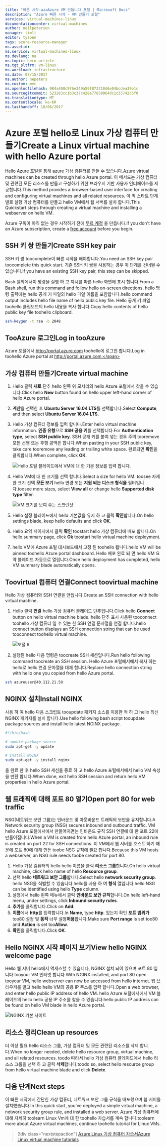 ```yaml
---
title: "빠른 시작-aaaAzure VM 만듭니다 포털 | Microsoft Docs"
description: "Azure 빠른 시작 - VM 만들기 포털"
services: virtual-machines-linux
documentationcenter: virtual-machines
author: neilpeterson
manager: timlt
editor: tysonn
tags: azure-resource-manager
ms.assetid: 
ms.service: virtual-machines-linux
ms.devlang: na
ms.topic: hero-article
ms.tgt_pltfrm: vm-linux
ms.workload: infrastructure
ms.date: 07/15/2017
ms.author: nepeters
ms.custom: mvc
ms.openlocfilehash: 984a400c976e349a59f873210d6e04bcdea39e1c
ms.sourcegitcommit: 523283cc1b3c37c428e77850964dc1c33742c5f0
ms.translationtype: MT
ms.contentlocale: ko-KR
ms.lasthandoff: 10/06/2017
---
```

# <a name="create-a-linux-virtual-machine-with-hello-azure-portal"></a><span data-ttu-id="61289-103">Azure 포털 hello로 Linux 가상 컴퓨터 만들기</span><span class="sxs-lookup"><span data-stu-id="61289-103">Create a Linux virtual machine with hello Azure portal</span></span>

<span data-ttu-id="61289-104">Hello Azure 포털을 통해 azure 가상 컴퓨터를 만들 수 있습니다.</span><span class="sxs-lookup"><span data-stu-id="61289-104">Azure virtual machines can be created through hello Azure portal.</span></span> <span data-ttu-id="61289-105">이 메서드는 가상 컴퓨터 및 관련된 모든 리소스를 만들고 구성하기 위한 브라우저 기반 사용자 인터페이스를 제공합니다.</span><span class="sxs-lookup"><span data-stu-id="61289-105">This method provides a browser-based user interface for creating and configuring virtual machines and all related resources.</span></span> <span data-ttu-id="61289-106">이 퀵 스타트 단계별로 실행 가상 컴퓨터를 만들고 hello VM에서 웹 서버를 설치 합니다.</span><span class="sxs-lookup"><span data-stu-id="61289-106">This Quickstart steps through creating a virtual machine and installing a webserver on hello VM.</span></span>

<span data-ttu-id="61289-107">Azure 구독이 아직 없는 경우 시작하기 전에 [무료 계정](https://azure.microsoft.com/free/?WT.mc_id=A261C142F) 을 만듭니다.</span><span class="sxs-lookup"><span data-stu-id="61289-107">If you don't have an Azure subscription, create a [free account](https://azure.microsoft.com/free/?WT.mc_id=A261C142F) before you begin.</span></span>

## <a name="create-ssh-key-pair"></a><span data-ttu-id="61289-108">SSH 키 쌍 만들기</span><span class="sxs-lookup"><span data-stu-id="61289-108">Create SSH key pair</span></span>

<span data-ttu-id="61289-109">SSH 키 쌍 toocomplete이 빠른 시작을 해야합니다.</span><span class="sxs-lookup"><span data-stu-id="61289-109">You need an SSH key pair toocomplete this quick start.</span></span> <span data-ttu-id="61289-110">기존 SSH 키 쌍을 사용하는 경우 이 단계를 건너뛸 수 있습니다.</span><span class="sxs-lookup"><span data-stu-id="61289-110">If you have an existing SSH key pair, this step can be skipped.</span></span>

<span data-ttu-id="61289-111">Bash 셸의에서이 명령을 실행 하 고 지시를 따른 hello 화면에 표시 합니다.</span><span class="sxs-lookup"><span data-stu-id="61289-111">From a Bash shell, run this command and follow hello on-screen directions.</span></span> <span data-ttu-id="61289-112">hello 명령 출력에는 hello 공개 키 파일의 hello 파일 이름을 포함합니다.</span><span class="sxs-lookup"><span data-stu-id="61289-112">hello command output includes hello file name of hello public key file.</span></span> <span data-ttu-id="61289-113">Hello 공개 키 파일 toohello 클립보드의 hello 내용을 복사 합니다.</span><span class="sxs-lookup"><span data-stu-id="61289-113">Copy hello contents of hello public key file toohello clipboard.</span></span>

```bash
ssh-keygen -t rsa -b 2048
```

## <a name="log-in-tooazure"></a><span data-ttu-id="61289-114">TooAzure 로그인</span><span class="sxs-lookup"><span data-stu-id="61289-114">Log in tooAzure</span></span> 

<span data-ttu-id="61289-115">Azure 포털에서 http://portal.azure.com toohello에 로그인 합니다.</span><span class="sxs-lookup"><span data-stu-id="61289-115">Log in toohello Azure portal at http://portal.azure.com.</span></span>

## <a name="create-virtual-machine"></a><span data-ttu-id="61289-116">가상 컴퓨터 만들기</span><span class="sxs-lookup"><span data-stu-id="61289-116">Create virtual machine</span></span>

1. <span data-ttu-id="61289-117">Hello 클릭 **새로** 단추 hello 왼쪽 위 모서리의 hello Azure 포털에서 찾을 수 있습니다.</span><span class="sxs-lookup"><span data-stu-id="61289-117">Click hello **New** button found on hello upper left-hand corner of hello Azure portal.</span></span>

2. <span data-ttu-id="61289-118">**계산**을 선택한 후 **Ubuntu Server 16.04 LTS**를 선택합니다.</span><span class="sxs-lookup"><span data-stu-id="61289-118">Select **Compute**, and then select **Ubuntu Server 16.04 LTS**.</span></span> 

3. <span data-ttu-id="61289-119">Hello 가상 컴퓨터 정보를 입력 합니다.</span><span class="sxs-lookup"><span data-stu-id="61289-119">Enter hello virtual machine information.</span></span> <span data-ttu-id="61289-120">**인증 유형**으로 **SSH 공용 키**를 선택합니다.</span><span class="sxs-lookup"><span data-stu-id="61289-120">For **Authentication type**, select **SSH public key**.</span></span> <span data-ttu-id="61289-121">SSH 공개 키를 붙여 넣는 경우 주의 tooremove 모든 선행 또는 후행 공백은 합니다.</span><span class="sxs-lookup"><span data-stu-id="61289-121">When pasting in your SSH public key, take care tooremove any leading or trailing white space.</span></span> <span data-ttu-id="61289-122">완료되면 **확인**을 클릭합니다.</span><span class="sxs-lookup"><span data-stu-id="61289-122">When complete, click **OK**.</span></span>

    ![Hello 포털 블레이드에서 VM에 대 한 기본 정보를 입력 합니다.](./media/quick-create-portal/create-vm-portal-basic-blade.png)

4. <span data-ttu-id="61289-124">Hello VM에 대 한 크기를 선택 합니다.</span><span class="sxs-lookup"><span data-stu-id="61289-124">Select a size for hello VM.</span></span> <span data-ttu-id="61289-125">toosee 자세한 크기 선택 **모든 보기** hello 변경 또는 **지원 되는 디스크 형식을** 필터입니다.</span><span class="sxs-lookup"><span data-stu-id="61289-125">toosee more sizes, select **View all** or change hello **Supported disk type** filter.</span></span> 

    ![VM 크기를 보여 주는 스크린샷](./media/quick-create-portal/create-linux-vm-portal-sizes.png)  

5. <span data-ttu-id="61289-127">Hello 설정 블레이드에서 hello 기본값을 유지 하 고 클릭 **확인**합니다.</span><span class="sxs-lookup"><span data-stu-id="61289-127">On hello settings blade, keep hello defaults and click **OK**.</span></span>

6. <span data-ttu-id="61289-128">Hello 요약 페이지에서 클릭 **확인** toostart hello 가상 컴퓨터에 배포 합니다.</span><span class="sxs-lookup"><span data-stu-id="61289-128">On hello summary page, click **Ok** toostart hello virtual machine deployment.</span></span>

7. <span data-ttu-id="61289-129">hello VM에 Azure 포털 대시보드에서 고정 된 toohello 됩니다.</span><span class="sxs-lookup"><span data-stu-id="61289-129">hello VM will be pinned toohello Azure portal dashboard.</span></span> <span data-ttu-id="61289-130">Hello 배포 완료 되 면 hello VM 요약 블레이드 자동으로 열립니다.</span><span class="sxs-lookup"><span data-stu-id="61289-130">Once hello deployment has completed, hello VM summary blade automatically opens.</span></span>


## <a name="connect-toovirtual-machine"></a><span data-ttu-id="61289-131">Toovirtual 컴퓨터 연결</span><span class="sxs-lookup"><span data-stu-id="61289-131">Connect toovirtual machine</span></span>

<span data-ttu-id="61289-132">Hello 가상 컴퓨터와 SSH 연결을 만듭니다.</span><span class="sxs-lookup"><span data-stu-id="61289-132">Create an SSH connection with hello virtual machine.</span></span>

1. <span data-ttu-id="61289-133">Hello 클릭 **연결** hello 가상 컴퓨터 블레이드 단추입니다.</span><span class="sxs-lookup"><span data-stu-id="61289-133">Click hello **Connect** button on hello virtual machine blade.</span></span> <span data-ttu-id="61289-134">hello 단추 표시 사용된 tooconnect toohello 가상 컴퓨터 일 수 있는 한 SSH 연결 문자열을 연결 합니다.</span><span class="sxs-lookup"><span data-stu-id="61289-134">hello connect button displays an SSH connection string that can be used tooconnect toohello virtual machine.</span></span>

    ![포털 9](./media/quick-create-portal/portal-quick-start-9.png) 

2. <span data-ttu-id="61289-136">실행된 hello 다음 명령은 toocreate SSH 세션입니다.</span><span class="sxs-lookup"><span data-stu-id="61289-136">Run hello following command toocreate an SSH session.</span></span> <span data-ttu-id="61289-137">Hello Azure 포털에서에서 복사 하는 hello로 hello 연결 문자열을 대체 합니다.</span><span class="sxs-lookup"><span data-stu-id="61289-137">Replace hello connection string with hello one you copied from hello Azure portal.</span></span>

```bash 
ssh azureuser@40.112.21.50
```

## <a name="install-nginx"></a><span data-ttu-id="61289-138">NGINX 설치</span><span class="sxs-lookup"><span data-stu-id="61289-138">Install NGINX</span></span>

<span data-ttu-id="61289-139">사용 하 여 hello 다음 스크립트 tooupdate 패키지 소스를 이용한 적 하 고 hello 최신 NGINX 패키지를 설치 합니다.</span><span class="sxs-lookup"><span data-stu-id="61289-139">Use hello following bash script tooupdate package sources and install hello latest NGINX package.</span></span> 

```bash 
#!/bin/bash

# update package source
sudo apt-get -y update

# install NGINX
sudo apt-get -y install nginx
```

<span data-ttu-id="61289-140">을 완료 한 후 hello SSH 세션을 종료 하 고 hello Azure 포털에서에서 hello VM 속성을 반환 합니다.</span><span class="sxs-lookup"><span data-stu-id="61289-140">When done, exit hello SSH session and return hello VM properties in hello Azure portal.</span></span>


## <a name="open-port-80-for-web-traffic"></a><span data-ttu-id="61289-141">웹 트래픽에 대해 포트 80 열기</span><span class="sxs-lookup"><span data-stu-id="61289-141">Open port 80 for web traffic</span></span> 

<span data-ttu-id="61289-142">NSG(네트워크 보안 그룹)는 인바운드 및 아웃바운드 트래픽의 보안을 유지합니다.</span><span class="sxs-lookup"><span data-stu-id="61289-142">A Network security group (NSG) secures inbound and outbound traffic.</span></span> <span data-ttu-id="61289-143">VM hello Azure 포털에서에서 만들어지면는 인바운드 규칙 SSH 연결에 대 한 포트 22에 만들어집니다.</span><span class="sxs-lookup"><span data-stu-id="61289-143">When a VM is created from hello Azure portal, an inbound rule is created on port 22 for SSH connections.</span></span> <span data-ttu-id="61289-144">이 VM에서 웹 서버를 호스트 하기 때문에 포트 80에 대해 만든 toobe NSG 규칙에 필요 합니다.</span><span class="sxs-lookup"><span data-stu-id="61289-144">Because this VM hosts a webserver, an NSG rule needs toobe created for port 80.</span></span>

1. <span data-ttu-id="61289-145">Hello 가상 컴퓨터의 hello hello 이름을 클릭 **리소스 그룹**합니다.</span><span class="sxs-lookup"><span data-stu-id="61289-145">On hello virtual machine, click hello name of hello **Resource group**.</span></span>
2. <span data-ttu-id="61289-146">선택 hello **네트워크 보안 그룹**합니다.</span><span class="sxs-lookup"><span data-stu-id="61289-146">Select hello **network security group**.</span></span> <span data-ttu-id="61289-147">hello NSG를 식별할 수 있습니다 hello를 사용 하 여 **형식** 열입니다.</span><span class="sxs-lookup"><span data-stu-id="61289-147">hello NSG can be identified using hello **Type** column.</span></span> 
3. <span data-ttu-id="61289-148">설정에서 hello 왼쪽 메뉴에서 클릭 **인바운드 보안 규칙**합니다.</span><span class="sxs-lookup"><span data-stu-id="61289-148">On hello left-hand menu, under settings, click **Inbound security rules**.</span></span>
4. <span data-ttu-id="61289-149">**추가**를 클릭합니다.</span><span class="sxs-lookup"><span data-stu-id="61289-149">Click on **Add**.</span></span>
5. <span data-ttu-id="61289-150">**이름**에서 **http**를 입력합니다.</span><span class="sxs-lookup"><span data-stu-id="61289-150">In **Name**, type **http**.</span></span> <span data-ttu-id="61289-151">있는지 확인 **포트 범위가** too80 설정 및 **동작** 너무 설정**허용**합니다.</span><span class="sxs-lookup"><span data-stu-id="61289-151">Make sure **Port range** is set too80 and **Action** is set too**Allow**.</span></span> 
6. <span data-ttu-id="61289-152">**확인**을 클릭합니다.</span><span class="sxs-lookup"><span data-stu-id="61289-152">Click **OK**.</span></span>


## <a name="view-hello-nginx-welcome-page"></a><span data-ttu-id="61289-153">Hello NGINX 시작 페이지 보기</span><span class="sxs-lookup"><span data-stu-id="61289-153">View hello NGINX welcome page</span></span>

<span data-ttu-id="61289-154">Hello 웹 서버 hello에서 액세스할 수 있습니다, NGINX 설치 되어 있으며 포트 80 엽니다 tooyour VM 인터넷 합니다.</span><span class="sxs-lookup"><span data-stu-id="61289-154">With NGINX installed, and port 80 open tooyour VM, hello webserver can now be accessed from hello internet.</span></span> <span data-ttu-id="61289-155">웹 브라우저를 열고 hello hello VM의 공용 IP 주소를 입력 합니다.</span><span class="sxs-lookup"><span data-stu-id="61289-155">Open a web browser, and enter hello public IP address of hello VM.</span></span> <span data-ttu-id="61289-156">hello Azure 포털에서에서 VM 블레이드의 hello hello 공용 IP 주소를 찾을 수 있습니다.</span><span class="sxs-lookup"><span data-stu-id="61289-156">hello public IP address can be found on hello VM blade in hello Azure portal.</span></span>

![NGINX 기본 사이트](./media/quick-create-cli/nginx.png) 

## <a name="clean-up-resources"></a><span data-ttu-id="61289-158">리소스 정리</span><span class="sxs-lookup"><span data-stu-id="61289-158">Clean up resources</span></span>

<span data-ttu-id="61289-159">더 이상 필요 hello 리소스 그룹, 가상 컴퓨터 및 모든 관련된 리소스를 삭제 합니다.</span><span class="sxs-lookup"><span data-stu-id="61289-159">When no longer needed, delete hello resource group, virtual machine, and all related resources.</span></span> <span data-ttu-id="61289-160">toodo 따라서 hello 가상 컴퓨터 블레이드에서 hello 리소스 그룹을 선택 하 고 클릭 **삭제**합니다.</span><span class="sxs-lookup"><span data-stu-id="61289-160">toodo so, select hello resource group from hello virtual machine blade and click **Delete**.</span></span>

## <a name="next-steps"></a><span data-ttu-id="61289-161">다음 단계</span><span class="sxs-lookup"><span data-stu-id="61289-161">Next steps</span></span>

<span data-ttu-id="61289-162">이 빠른 시작에서 간단한 가상 컴퓨터, 네트워크 보안 그룹 규칙을 배포했으며 웹 서버를 설치했습니다.</span><span class="sxs-lookup"><span data-stu-id="61289-162">In this quick start, you’ve deployed a simple virtual machine, a network security group rule, and installed a web server.</span></span> <span data-ttu-id="61289-163">Azure 가상 컴퓨터에 대해 자세히 toolearn Linux Vm에 대 한 toohello 자습서를 계속 합니다.</span><span class="sxs-lookup"><span data-stu-id="61289-163">toolearn more about Azure virtual machines, continue toohello tutorial for Linux VMs.</span></span>

> [!div class="nextstepaction"]
> [<span data-ttu-id="61289-164">Azure Linux 가상 컴퓨터 자습서</span><span class="sxs-lookup"><span data-stu-id="61289-164">Azure Linux virtual machine tutorials</span></span>](./tutorial-manage-vm.md)
